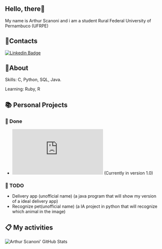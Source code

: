 ## Hello, there👋

My name is Arthur Scanoni and i am a student Rural Federal University of Pernambuco (UFRPE)

## :iphone:Contacts
[![Linkedin Badge](https://img.shields.io/badge/-Arthur_Scanoni-blue?style=flat-square&logo=Linkedin&logoColor=white&link=https://www.linkedin.com/in/arthur-scanoni-6b796b194/)](https://www.linkedin.com/in/arthur-scanoni-6b796b194/)

## :pushpin:About

Skills: C, Python, SQL, Java.

Learning: Ruby, R

## :books: Personal Projects

### :green_book: Done

* ![Sort.h](https://github.com/Arthursca/Sort.h) (Currently in version 1.0)

### :closed_book: TODO
* Delivery app (unofficial name) (a java program that will show my version of a ideal delivery app)
* Recognize pet(unofficial name) (a IA project in python that will recognize which animal in the image)

## :clipboard: My activities
<img src="https://github-readme-stats.vercel.app/api?username=arthursca&count_private=true&show_icons=true&theme=react" alt="Arthur Scanoni' GitHub Stats">
<!--
**Arthursca/Arthursca** is a ✨ _special_ ✨ repository because its `README.md` (this file) appears on your GitHub profile.

Here are some ideas to get you started:

- 🔭 I’m currently working on ...
- 🌱 I’m currently learning ...
- 👯 I’m looking to collaborate on ...
- 🤔 I’m looking for help with ...
- 💬 Ask me about ...
- 📫 How to reach me: ...
- 😄 Pronouns: ...
- ⚡ Fun fact: ...
-->
